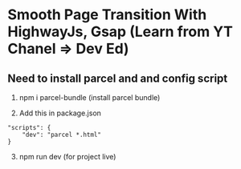 # Smooth Page Transition With HighwayJs, Gsap (Learn from YT Chanel => Dev Ed)

## Need to install parcel and and config script

1. npm i parcel-bundle  (install parcel bundle)

2. Add this in package.json

```
"scripts": {
    "dev": "parcel *.html"
}
```
3. npm run dev (for project live)
